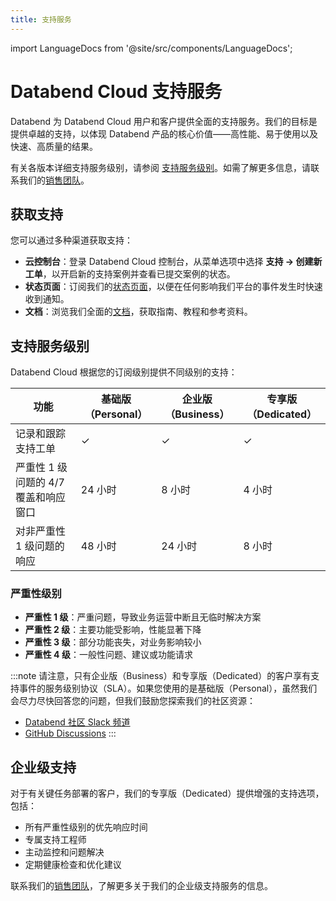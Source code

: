 ```yaml
---
title: 支持服务
---
```


import LanguageDocs from '@site/src/components/LanguageDocs';

# Databend Cloud 支持服务

Databend 为 Databend Cloud 用户和客户提供全面的支持服务。我们的目标是提供卓越的支持，以体现 Databend 产品的核心价值——高性能、易于使用以及快速、高质量的结果。

有关各版本详细支持服务级别，请参阅 [支持服务级别](#support-service-levels)。如需了解更多信息，请联系我们的[销售团队](https://www.databend.cn/contact-us/)。

## 获取支持

您可以通过多种渠道获取支持：

- **云控制台**：登录 Databend Cloud 控制台，从菜单选项中选择 **支持 → 创建新工单**，以开启新的支持案例并查看已提交案例的状态。
- **状态页面**：订阅我们的[状态页面](https://status.databend.com)，以便在任何影响我们平台的事件发生时快速收到通知。
- **文档**：浏览我们全面的[文档](https://docs.databend.cn)，获取指南、教程和参考资料。

## 支持服务级别

Databend Cloud 根据您的订阅级别提供不同级别的支持：

| 功能 | 基础版（Personal） | 企业版（Business） | 专享版（Dedicated） |
|---|---|---|---|
| 记录和跟踪支持工单 | ✓ | ✓ | ✓ |
| 严重性 1 级问题的 4/7 覆盖和响应窗口 | 24 小时 | 8 小时 | 4 小时 |
| 对非严重性 1 级问题的响应 | 48 小时 | 24 小时 | 8 小时 |

### 严重性级别

- **严重性 1 级**：严重问题，导致业务运营中断且无临时解决方案
- **严重性 2 级**：主要功能受影响，性能显著下降
- **严重性 3 级**：部分功能丧失，对业务影响较小
- **严重性 4 级**：一般性问题、建议或功能请求

:::note
请注意，只有企业版（Business）和专享版（Dedicated）的客户享有支持事件的服务级别协议（SLA）。如果您使用的是基础版（Personal），虽然我们会尽力尽快回答您的问题，但我们鼓励您探索我们的社区资源：

- [Databend 社区 Slack 频道](https://link.databend.com/join-slack)
- [GitHub Discussions](https://github.com/datafuselabs/databend/discussions)
:::

## 企业级支持

对于有关键任务部署的客户，我们的专享版（Dedicated）提供增强的支持选项，包括：

- 所有严重性级别的优先响应时间
- 专属支持工程师
- 主动监控和问题解决
- 定期健康检查和优化建议

联系我们的[销售团队](https://www.databend.cn/contact-us/)，了解更多关于我们的企业级支持服务的信息。
